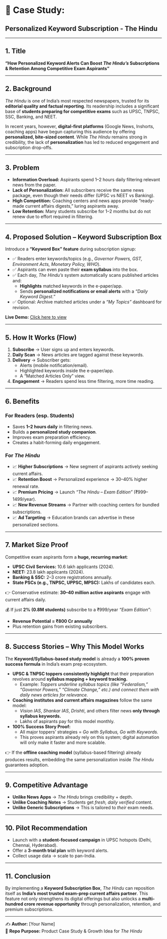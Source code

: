 # 📑 Case Study: 
## Personalized Keyword Subscription - The Hindu

---

## 1. Title  
**“How Personalized Keyword Alerts Can Boost *The Hindu’s* Subscriptions & Retention Among Competitive Exam Aspirants”**  

---

## 2. Background  
*The Hindu* is one of India’s most respected newspapers, trusted for its **editorial quality and factual reporting**. Its readership includes a significant base of **students preparing for competitive exams** such as UPSC, TNPSC, SSC, Banking, and NEET.  

In recent years, however, **digital-first platforms** (Google News, Inshorts, coaching apps) have begun capturing this audience by offering **personalized, bite-sized content**. While *The Hindu* remains strong in credibility, the lack of **personalization** has led to reduced engagement and subscription drop-offs.  

---

## 3. Problem  
- **Information Overload:** Aspirants spend 1–2 hours daily filtering relevant news from the paper.  
- **Lack of Personalization:** All subscribers receive the same news package, even though their needs differ (UPSC vs NEET vs Banking).  
- **High Competition:** Coaching centers and news apps provide “ready-made current affairs digests,” luring aspirants away.  
- **Low Retention:** Many students subscribe for 1–2 months but do not renew due to effort required in filtering.  

---

## 4. Proposed Solution – Keyword Subscription Box  
Introduce a **“Keyword Box” feature** during subscription signup:  

- ✅ Readers enter keywords/topics (e.g., *Governor Powers, GST, Environment Acts, Monetary Policy, WHO*).  
- ✅ Aspirants can even paste their **exam syllabus** into the box.  
- ✅ Each day, *The Hindu’s* system automatically scans published articles and:  
  - **Highlights** matched keywords in the e-paper/app.  
  - Sends **personalized notifications or email alerts** with a *“Daily Keyword Digest.”*  
- ✅ Optional: Archive matched articles under a *“My Topics”* dashboard for revision.  

**Live Demo:** [Click here to view](https://raguram-n.github.io/The_Hindu/)

---

## 5. How It Works (Flow)  
1. **Subscribe** → User signs up and enters keywords.  
2. **Daily Scan** → News articles are tagged against these keywords.  
3. **Delivery** → Subscriber gets:  
   - Alerts (mobile notification/email).  
   - Highlighted keywords inside the e-paper/app.  
   - A “Matched Articles Only” view.  
4. **Engagement** → Readers spend less time filtering, more time reading.  

---

## 6. Benefits  

### For Readers (esp. Students)  
- Saves **1–2 hours daily** in filtering news.  
- Builds a **personalized study companion**.  
- Improves exam preparation efficiency.  
- Creates a habit-forming daily engagement.  

### For *The Hindu*  
- 📈 **Higher Subscriptions** → New segment of aspirants actively seeking current affairs.  
- 📈 **Retention Boost** → Personalized experience → 30–40% higher renewal rate.  
- 📈 **Premium Pricing** → Launch *“The Hindu – Exam Edition”* (₹999–1499/year).  
- 📈 **New Revenue Streams** → Partner with coaching centers for bundled subscriptions.  
- 📈 **Ad Targeting** → Education brands can advertise in these personalized sections.  

---

## 7. Market Size Proof  

Competitive exam aspirants form a **huge, recurring market**:  

- **UPSC Civil Services:** 10.6 lakh applicants (2024).  
- **NEET:** 23.8 lakh applicants (2024).  
- **Banking & SSC:** 2–3 crore registrations annually.  
- **State PSCs (e.g., TNPSC, UPPSC, MPSC):** Lakhs of candidates each.  

👉 Conservative estimate: **30–40 million active aspirants** engage with current affairs daily.  

💰 If just **2% (0.8M students)** subscribe to a ₹999/year *“Exam Edition”*:  
- **Revenue Potential = ₹800 Cr annually**  
- Plus retention gains from existing subscribers.  

---

## 8. Success Stories – Why This Model Works  

The **Keyword/Syllabus-based study model** is already a **100% proven success formula** in India’s exam prep ecosystem.  

- **UPSC & TNPSC toppers consistently highlight** that their preparation revolves around **syllabus mapping + keyword tracking.**  
  - Example: *Toppers underline syllabus topics (like “Federalism,” “Governor Powers,” “Climate Change,” etc.) and connect them with daily news articles for relevance.*  
- **Coaching institutes and current affairs magazines** follow the same model:  
  - *Vision IAS*, *Shankar IAS*, *Drishti*, and others filter news **only through syllabus keywords.**  
  - Lakhs of aspirants pay for this model monthly.  
- **100% Success Story Proof:**  
  - All major toppers’ strategies = *Go with Syllabus, Go with Keywords.*  
  - This proves aspirants already rely on this system; digital automation will only make it faster and more scalable.  

👉 If the **offline coaching model** (syllabus-based filtering) already produces results, embedding the same personalization inside *The Hindu* guarantees adoption.  

---

## 9. Competitive Advantage  
- **Unlike News Apps** → *The Hindu* brings credibility + depth.  
- **Unlike Coaching Notes** → Students get *fresh, daily verified* content.  
- **Unlike Generic Subscriptions** → This is tailored to *their* exam needs.  

---

## 10. Pilot Recommendation  
- Launch with a **student-focused campaign** in UPSC hotspots (Delhi, Chennai, Hyderabad).  
- Offer a **3-month trial plan** with keyword alerts.  
- Collect usage data → scale to pan-India.  

---

## 11. Conclusion  
By implementing a **Keyword Subscription Box**, *The Hindu* can reposition itself as **India’s most trusted exam-prep current affairs partner**. This feature not only strengthens its digital offerings but also unlocks a **multi-hundred crore revenue opportunity** through personalization, retention, and premium subscriptions.  

---

✍️ **Author:** [Your Name]  
📂 **Repo Purpose:** Product Case Study & Growth Idea for *The Hindu*  

